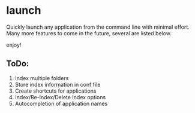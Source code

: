 # launch
Quickly launch any application from the command line with minimal effort. Many more features to come in the future, several are listed below.

enjoy!

## ToDo:
1.   Index multiple folders  
2.   Store index information in conf file  
3.   Create shortcuts for applications  
4.   Index/Re-Index/Delete Index options  
5.   Autocompletion of application names  
